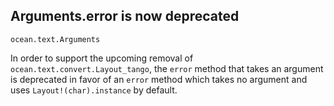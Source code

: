 ## Arguments.error is now deprecated

`ocean.text.Arguments`

In order to support the upcoming removal of `ocean.text.convert.Layout_tango`,
the `error` method that takes an argument is deprecated in favor of an `error` method
which takes no argument and uses `Layout!(char).instance` by default.